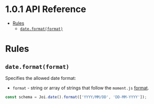 <!-- version -->
# 1.0.1 API Reference
<!-- versionstop -->

<!-- toc -->

- [Rules](#rules)
  - [`date.format(format)`](#dateformatformat)

<!-- tocstop -->

# Rules

## `date.format(format)`

Specifies the allowed date format:
- `format` - string or array of strings that follow the `moment.js` [format](http://momentjs.com/docs/#/parsing/string-format/).

```js
const schema = Joi.date().format(['YYYY/MM/DD', 'DD-MM-YYYY']);
```
